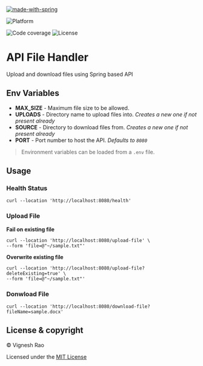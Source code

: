 [![made-with-spring](https://img.shields.io/badge/Made%20with-Java-blue?style=for-the-badge&logo=spring)](https://spring.io/)

![Platform](https://img.shields.io/badge/Platform-Linux|MacOS|Windows-1f425f.svg)

![Code coverage](https://img.shields.io/github/languages/top/thevickypedia/api-file-handler)
![License](https://img.shields.io/github/license/thevickypedia/api-file-handler)

# API File Handler
Upload and download files using Spring based API

## Env Variables
- **MAX_SIZE** - Maximum file size to be allowed.
- **UPLOADS** - Directory name to upload files into. _Creates a new one if not present already_
- **SOURCE** - Directory to download files from. _Creates a new one if not present already_
- **PORT** - Port number to host the API. _Defaults to `8080`_
> Environment variables can be loaded from a `.env` file.

## Usage
### Health Status
```shell
curl --location 'http://localhost:8080/health'
```

### Upload File
**Fail on existing file**
```shell
curl --location 'http://localhost:8080/upload-file' \
--form 'file=@"~/sample.txt"'
```
**Overwrite existing file**
```shell
curl --location 'http://localhost:8080/upload-file?deleteExisting=true' \
--form 'file=@"~/sample.txt"'
```

### Donwload File
```shell
curl --location 'http://localhost:8080/download-file?fileName=sample.docx'
```

## License & copyright
&copy; Vignesh Rao

Licensed under the [MIT License](https://github.com/thevickypedia/api-file-handler/blob/main/LICENSE)
